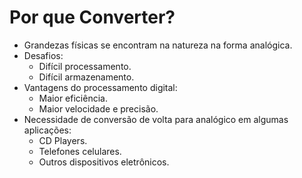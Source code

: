 # Por que Converter?

- Grandezas físicas se encontram na natureza na forma analógica.
- Desafios:
  - Difícil processamento.
  - Difícil armazenamento.
- Vantagens do processamento digital:
  - Maior eficiência.
  - Maior velocidade e precisão.
- Necessidade de conversão de volta para analógico em algumas aplicações:
  - CD Players.
  - Telefones celulares.
  - Outros dispositivos eletrônicos.
